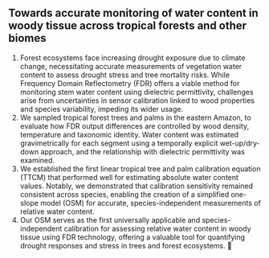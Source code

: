 ## Towards accurate monitoring of water content in woody tissue across tropical forests and other biomes

1.	Forest ecosystems face increasing drought exposure due to climate change, necessitating accurate measurements of vegetation water content to assess drought stress and tree mortality risks. While Frequency Domain Reflectometry (FDR) offers a viable method for monitoring stem water content using dielectric permittivity, challenges arise from uncertainties in sensor calibration linked to wood properties and species variability, impeding its wider usage.
2.	We sampled tropical forest trees and palms in the eastern Amazon, to evaluate how FDR output differences are controlled by wood density, temperature and taxonomic identity. Water content was estimated gravimetrically for each segment using a temporally explicit wet-up/dry-down approach, and the relationship with dielectric permittivity was examined.
3.	We established the first linear tropical tree and palm calibration equation (TTCM) that performed well for estimating absolute water content values. Notably, we demonstrated that calibration sensitivity remained consistent across species, enabling the creation of a simplified one-slope model (OSM) for accurate, species-independent measurements of relative water content. 
4.	Our OSM serves as the first universally applicable and species-independent calibration for assessing relative water content in woody tissue using FDR technology, offering a valuable tool for quantifying drought responses and stress in trees and forest ecosystems.   🌴


